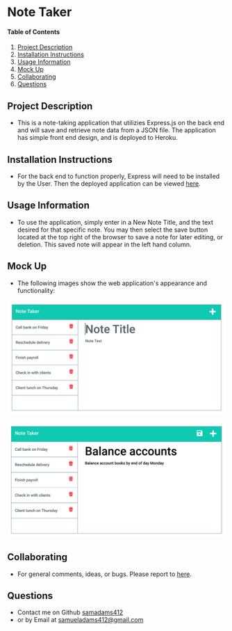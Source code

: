 # Note Taker
  
  #### Table of Contents
  1. [Project Description](#project-description)
  2. [Installation Instructions](#installation-instructions)
  3. [Usage Information](#usage-information)
  3. [Mock Up](#mock-up)
  4. [Collaborating](#collaborating)
  5. [Questions](#questions)

  ## Project Description
  * This is a note-taking application that utilizies Express.js on the back end and will save and retrieve note data from a JSON file. The application has simple front end design, and is deployed to Heroku.
  ## Installation Instructions
  * For the back end to function properly, Express will need to be installed by the User. Then the deployed application can be viewed [here](https://shrouded-meadow-00058.herokuapp.com/).
  ## Usage Information
  * To use the application, simply enter in a New Note Title, and the text desired for that specific note. You may then select the save button located at the top right of the browser to save a note for later editing, or deletion. This saved note will appear in the left hand column. 
  ## Mock Up
  * The following images show the web application's appearance and functionality:

  ![Existing notes are listed in the left-hand column with empty fields on the right-hand side for the new note’s title and text.](./Assets/11-express-homework-demo-01.png)

  ![Note titled “Balance accounts” reads, “Balance account books by end of day Monday,” with other notes listed on the left.](./Assets/11-express-homework-demo-02.png)

  ## Collaborating
  * For general comments, ideas, or bugs. Please report to [here](https://github.com/samadams412/noteTaker/issues).

  ## Questions
  * Contact me on Github [samadams412](https://github.com/samadams412)
  * or by Email at samueladams412@gmail.com
